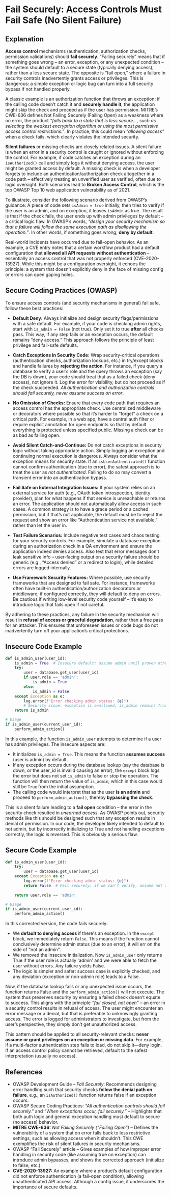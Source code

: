 # Fail Securely: Access Controls Must Fail Safe (No Silent Failure)

## Explanation

**Access control** mechanisms (authentication, authorization checks, permission validations) should **fail securely**. “Failing securely” means that if something goes wrong – an error, exception, or any unexpected condition – the system should default to a secure state (typically denying access), rather than a less secure state. The opposite is “fail open,” where a failure in security controls inadvertently grants access or privileges. This is dangerous: a simple exception or logic bug can turn into a full security bypass if not handled properly.

A classic example is an authorization function that throws an exception; if the calling code doesn’t catch it and **securely handle it**, the application might skip the check and proceed as if the user has permission. MITRE’s CWE-636 defines Not Failing Securely (Failing Open) as a weakness where on error, the product *“falls back to a state that is less secure…, such as selecting the weakest encryption algorithm or using the most permissive access control restrictions.”*. In practice, this could mean *“allowing access”* when a check fails, which clearly violates the intended security.

**Silent failures** or missing checks are closely related issues. A silent failure is when an error in a security control is caught or ignored without enforcing the control. For example, if code catches an exception during an `isAuthorized()` call and simply logs it without denying access, the user might be granted access by default. A missing check is when a developer forgets to include an authentication/authorization check altogether in a code path – effectively treating an unverified user as verified, often due to logic oversight. Both scenarios lead to **Broken Access Control**, which is the top OWASP Top 10 web application vulnerability as of 2021.

To illustrate, consider the following scenario derived from OWASP’s guidance: A piece of code sets `isAdmin = true` initially, then tries to verify if the user is an admin, and on exception, it leaves `isAdmin` as true. The result is that if the check fails, the user ends up with admin privileges by default – a critical logic flaw. In OWASP’s words, *“design your security mechanism so that a failure will follow the same execution path as disallowing the operation.”*. In other words, if something goes wrong, **deny by default**.

Real-world incidents have occurred due to fail-open behavior. As an example, a CVE entry notes that a certain workflow product had a default configuration that **allowed all API requests without authentication** – essentially an access control that was not properly enforced (CVE-2020-13927). While this might be a configuration oversight, it echoes the principle: a system that doesn’t explicitly deny in the face of missing config or errors can open gaping holes.

## Secure Coding Practices (OWASP)

To ensure access controls (and security mechanisms in general) fail safe, follow these best practices:

* **Default Deny:** Always initialize and design security flags/permissions with a safe default. For example, if your code is checking admin rights, start with `is_admin = False` (not true). Only set it to true **after** all checks pass. This way, if any step fails or an exception occurs, the default remains “deny access.” This approach follows the principle of least privilege and fail-safe defaults.

* **Catch Exceptions in Security Code:** Wrap security-critical operations (authentication checks, authorization lookups, etc.) in try/except blocks and handle failures by **rejecting the action**. For instance, if you query a database to verify a user’s role and the query throws an exception (say the DB is down), your code should treat that as a failed check (deny access), not ignore it. Log the error for visibility, but do not proceed as if the check succeeded. *All authentication and authorization controls should fail securely, never assume success on error*.

* **No Omission of Checks:** Ensure that every code path that requires an access control has the appropriate check. Use centralized middleware or decorators where possible so that it’s harder to “forget” a check on a critical path. For example, in a web app, have a central auth filter or require explicit annotation for open endpoints so that by default everything is protected unless specified public. Missing a check can be as bad as failing open.

* **Avoid Silent Catch-and-Continue:** Do not catch exceptions in security logic without taking appropriate action. Simply logging an exception and continuing normal execution is dangerous. Always consider what the exception means for security state. If an `isUserAuthenticated()` function cannot confirm authentication (due to error), the safest approach is to treat the user as *not authenticated*. Failing to do so may convert a transient error into an authentication bypass.

* **Fail Safe on External Integration Issues:** If your system relies on an external service for auth (e.g., OAuth token introspection, identity provider), plan for what happens if that service is unreachable or returns an error. The application should not automatically allow access in such cases. A common strategy is to have a grace period or a cached permission, but if that’s not applicable, the default must be to reject the request and show an error like “Authentication service not available,” rather than let the user in.

* **Test Failure Scenarios:** Include negative test cases and chaos testing for your security controls. For example, simulate a database exception during an authorization check in a QA environment and ensure the application indeed denies access. Also test that error messages don’t leak sensitive info – user-facing output on a security failure should be generic (e.g., “Access denied” or a redirect to login), while detailed errors are logged internally.

* **Use Framework Security Features:** Where possible, use security frameworks that are designed to fail safe. For instance, frameworks often have built-in authentication/authorization decorators or middleware; if configured correctly, they will default to deny on errors. Be cautious if writing low-level security code yourself – it’s easy to introduce logic that fails open if not careful.

By adhering to these practices, any failure in the security mechanism will result in **refusal of access or graceful degradation**, rather than a free pass for an attacker. This ensures that unforeseen issues or code bugs do not inadvertently turn off your application’s critical protections.

## Insecure Code Example

```python
def is_admin_user(user_id):
    is_admin = True  # Insecure default: assume admin until proven otherwise
    try:
        user = database.get_user(user_id)
        if user.role == 'admin':
            is_admin = True
        else:
            is_admin = False
    except Exception as e:
        log.error(f"Error checking admin status: {e}")
        # Security issue: exception is swallowed, is_admin remains True!
    return is_admin

# Usage
if is_admin_user(current_user_id):
    perform_admin_action()
```

In this example, the function `is_admin_user` attempts to determine if a user has admin privileges. The insecure aspects are:

* It initializes `is_admin = True`. This means the function **assumes success** (user is admin) by default.
* If any exception occurs during the database lookup (say the database is down, or the user\_id is invalid causing an error), the `except` block logs the error but does not set `is_admin` to false or stop the operation. The function will then return the value of `is_admin`, which in this case would still be `True` from the initial assumption.
* The calling code would interpret that as the user **is an admin** and proceed to `perform_admin_action()`, thereby **bypassing the check**.

This is a silent failure leading to a **fail open** condition – the error in the security check resulted in *unearned access*. As OWASP points out, security methods like this should be designed such that any exception results in denial of permission. In our code, the developer likely intended to default to not admin, but by incorrectly initializing to True and not handling exceptions correctly, the logic is reversed. This is obviously a serious flaw.

## Secure Code Example

```python
def is_admin_user(user_id):
    try:
        user = database.get_user(user_id)
    except Exception as e:
        log.error(f"Error checking admin status: {e}")
        return False  # Fail securely: if we can't verify, assume not admin
    
    return user.role == 'admin'

# Usage
if is_admin_user(current_user_id):
    perform_admin_action()
```

In this corrected version, the code fails securely:

* We **default to denying access** if there's an exception. In the `except` block, we immediately return `False`. This means if the function cannot conclusively determine admin status (due to an error), it will err on the side of "not an admin".
* We removed the insecure initialization. Now `is_admin_user` only returns True if the user role is actually 'admin' and we were able to fetch the user without errors. Any failure yields False.
* The logic is simpler and safer: success case is explicitly checked, and any deviation (exception or non-admin role) leads to a False.

Now, if the database lookup fails or any unexpected issue occurs, the function returns False and the `perform_admin_action()` will not execute. The system thus preserves security by ensuring a failed check doesn’t equate to success. This aligns with the principle *“fail closed, not open”* – an error in a security control results in refusal of access. The user might encounter an error message or a denial, but that is preferable to unknowingly granting access. The error is logged for administrators to investigate, but from the user’s perspective, they simply don’t get unauthorized access.

This pattern should be applied to all security-relevant checks: **never assume or grant privileges on an exception or missing data**. For example, if a multi-factor authentication step fails to load, do not skip it—deny login. If an access control policy cannot be retrieved, default to the safest interpretation (usually no access).

## References

* OWASP Development Guide – *Fail Securely*: Recommends designing error handling such that security checks **follow the denial path on failure**, e.g., an `isAuthorized()` function returns false if an exception occurs.
* OWASP Secure Coding Practices: *“All authentication controls should fail securely.”* and *“When exceptions occur, fail securely.”* – Highlights that both auth logic and general exception handling must default to secure (no access) behavior.
* **MITRE CWE-636:** *Not Failing Securely (“Failing Open”)* – Defines the vulnerability of a system that on error falls back to less restrictive settings, such as allowing access when it shouldn’t. This CWE exemplifies the risk of silent failures in security mechanisms.
* OWASP “Fail Securely” article – Gives examples of how improper error handling in security code (like assuming true on exception) can introduce admin bypasses, and shows the corrected approach (initialize to false, etc.).
* **CVE-2020-13927:** An example where a product’s default configuration did not enforce authentication (a fail-open condition), allowing unauthenticated API access. Although a config issue, it underscores the importance of secure defaults.
